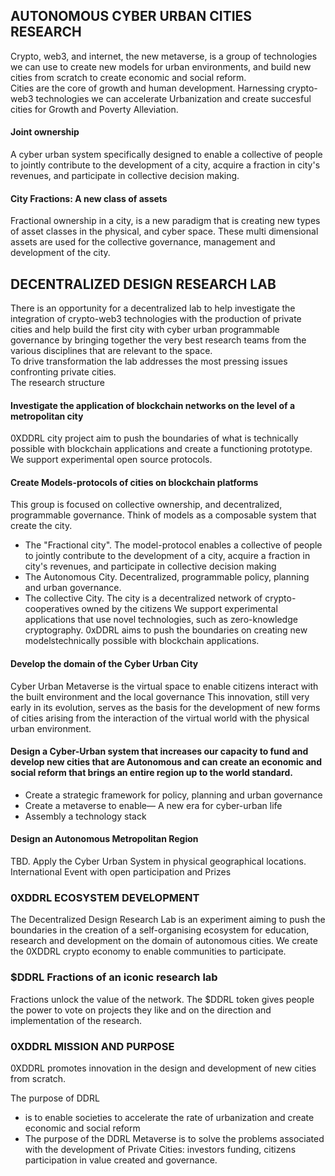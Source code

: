 ## AUTONOMOUS CYBER URBAN CITIES RESEARCH
Crypto, web3, and internet, the new metaverse, is a group of technologies we can use to create new models for urban environments, and build new cities from scratch to create economic and social reform.<br>
Cities are the core of growth and human development. Harnessing crypto-web3 technologies we can accelerate Urbanization and create succesful cities for Growth and Poverty Alleviation.
#### Joint ownership
A cyber urban system specifically designed to enable a collective of people to jointly contribute to the development of a city, acquire a fraction in city's revenues, and participate in collective decision making.
#### City Fractions: A new class of assets
Fractional ownership in a city, is a new paradigm that is creating new types of asset classes in the physical, and cyber space. These multi dimensional assets are used for the collective governance, management and development of the city.

## DECENTRALIZED DESIGN RESEARCH LAB
There is an opportunity for a decentralized lab to help investigate the integration of crypto-web3 technologies with the production of private cities and help build the first city with cyber urban programmable governance by bringing together the very best research teams from the various disciplines that are relevant to the space.<br>
To drive transformation the lab addresses the most pressing issues confronting private cities.<br>
The research structure
#### Investigate the application of blockchain networks on the level of a metropolitan city 
0XDDRL city project aim to push the boundaries of what is technically possible with blockchain applications and create a functioning prototype. We support experimental open source protocols.<br>
#### Create Models-protocols of cities on blockchain platforms
This group is focused on collective ownership, and decentralized, programmable governance. Think of models as a composable system that create the city.
* The "Fractional city". The model-protocol enables a collective of people to jointly contribute to the development of a city, acquire a fraction in city's revenues, and participate in collective decision making
* The Autonomous City. Decentralized, programmable policy, planning and urban governance. 
* The collective City. The city is a decentralized network of crypto-cooperatives owned by the citizens
We support experimental applications that use novel technologies, such as zero-knowledge cryptography. 
0xDDRL aims to push the boundaries on creating new modelstechnically possible with blockchain applications.

#### Develop the domain of the Cyber Urban City
Cyber Urban Metaverse is the virtual space to enable citizens interact with the built environment and the local governance 
This innovation, still very early in its evolution, serves as the basis for the development of new forms of cities arising from the interaction of the virtual world with the physical urban environment.

#### Design a Cyber-Urban system that increases our capacity to fund and develop new cities that are Autonomous and can create an economic and social reform that brings an entire region up to the world standard.<br>
* Create a strategic framework for policy, planning and urban governance
* Create a metaverse to enable— A new era for cyber-urban life
* Assembly a technology stack

#### Design an Autonomous Metropolitan Region
TBD. Apply the Cyber Urban System in physical geographical locations. International Event with open participation and Prizes

### 0XDDRL ECOSYSTEM DEVELOPMENT
The Decentralized Design Research Lab is an experiment aiming to push the boundaries in the creation of a self-organising ecosystem for education, research and development on the domain of autonomous cities. We create the 0XDDRL crypto economy to enable communities to participate. 

### $DDRL Fractions of an iconic research lab
Fractions unlock the value of the network. The $DDRL token gives people the power to vote on projects they like and on the direction and implementation of the research.


### 0XDDRL MISSION AND PURPOSE
0XDDRL promotes innovation in the design and development of new cities from scratch. 

The purpose of DDRL 
* is to enable societies to accelerate the rate of urbanization and create economic and social reform
* The purpose of the DDRL Metaverse is to solve the problems associated with the development of Private Cities: investors funding, citizens participation in value created and governance.


